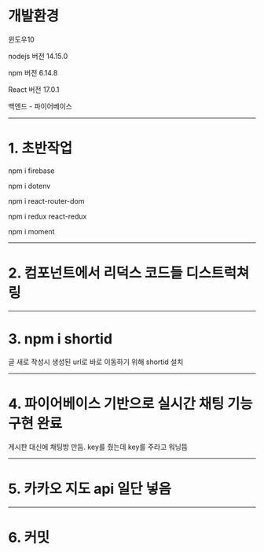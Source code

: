 # 개발환경

윈도우10

nodejs 버전 14.15.0

npm 버전 6.14.8

React 버전 17.0.1

백엔드 - 파이어베이스

---

# 1. 초반작업

npm i firebase

npm i dotenv

npm i react-router-dom

npm i redux react-redux

npm i moment

---

# 2. 컴포넌트에서 리덕스 코드들 디스트럭쳐링

---

# 3. npm i shortid

글 새로 작성시 생성된 url로 바로 이동하기 위해 shortid 설치

---

# 4. 파이어베이스 기반으로 실시간 채팅 기능 구현 완료

게시판 대신에 채팅방 만듬. key를 줬는데 key를 주라고 워닝뜸

---

# 5. 카카오 지도 api 일단 넣음

---

# 6. 커밋
